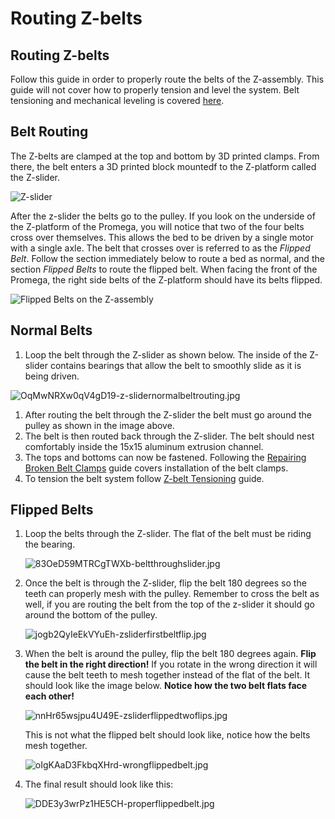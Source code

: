 # Routing Z-belts

## Routing Z-belts

Follow this guide in order to properly route the belts of the Z-assembly. This guide will not cover how to properly tension and level the system. Belt tensioning and mechanical leveling is covered [here](http://promega.printm3d.com/books/user-manual/page/belt-tensioning-and-mechanical-leveling).

## Belt Routing

The Z-belts are clamped at the top and bottom by 3D printed clamps. From there, the belt enters a 3D printed block mountedf to the Z-platform called the Z-slider.

![Z-slider](../.gitbook/assets/gallery/2018-06-Jun/scaled-840-0/UNYfc5Q5YhxMiPlc-z-slider.jpg)

After the z-slider the belts go to the pulley. If you look on the underside of the Z-platform of the Promega, you will notice that two of the four belts cross over themselves. This allows the bed to be driven by a single motor with a single axle. The belt that crosses over is referred to as the _Flipped Belt_. Follow the section immediately below to route a bed as normal, and the section _Flipped Belts_ to route the flipped belt. When facing the front of the Promega, the right side belts of the Z-platform should have its belts flipped.

 

![Flipped Belts on the Z-assembly](../.gitbook/assets/gallery/2018-06-Jun/scaled-840-0/uEREdp4TlwEEMR8T-flippedbelts.jpg)

## Normal Belts

1. Loop the belt through the Z-slider as shown below. The inside of the Z-slider contains bearings that allow the belt to smoothly slide as it is being driven.

![OqMwNRXw0qV4gD19-z-slidernormalbeltrouting.jpg](../.gitbook/assets/gallery/2018-06-Jun/scaled-840-0/OqMwNRXw0qV4gD19-z-slidernormalbeltrouting.jpg)

1. After routing the belt through the Z-slider the belt must go around the pulley as shown in the image above.
2. The belt is then routed back through the Z-slider. The belt should nest comfortably inside the 15x15 aluminum extrusion channel.
3. The tops and bottoms can now be fastened. Following the [Repairing Broken Belt Clamps](http://promega.printm3d.com/books/user-manual/page/repairing-broken-belt-clamps) guide covers installation of the belt clamps. 
4. To tension the belt system follow [Z-belt Tensioning](http://promega.printm3d.com/books/user-manual/page/repairing-broken-belt-clamps#bkmrk-tensioning-the-belts) guide.

## Flipped Belts

1. Loop the belts through the Z-slider. The flat of the belt must be riding the bearing.

   ![83OeD59MTRCgTWXb-beltthroughslider.jpg](../.gitbook/assets/gallery/2018-06-Jun/scaled-840-0/83OeD59MTRCgTWXb-beltthroughslider.jpg)

2. Once the belt is through the Z-slider, flip the belt 180 degrees so the teeth can properly mesh with the pulley. Remember to cross the belt as well, if you are routing the belt from the top of the z-slider it should go around the bottom of the pulley.

   ![jogb2QyIeEkVYuEh-zsliderfirstbeltflip.jpg](../.gitbook/assets/gallery/2018-06-Jun/scaled-840-0/jogb2QyIeEkVYuEh-zsliderfirstbeltflip.jpg)

3. When the belt is around the pulley, flip the belt 180 degrees again. **Flip the belt in the right direction!** If you rotate in the wrong direction it will cause the belt teeth to mesh together instead of the flat of the belt. It should look like the image below. **Notice how the two belt flats face each other!**

   ![nnHr65wsjpu4U49E-zsliderflippedtwoflips.jpg](../.gitbook/assets/gallery/2018-06-Jun/scaled-840-0/nnHr65wsjpu4U49E-zsliderflippedtwoflips.jpg)

   This is not what the flipped belt should look like, notice how the belts mesh together.

   ![oIgKAaD3FkbqXHrd-wrongflippedbelt.jpg](../.gitbook/assets/gallery/2018-06-Jun/scaled-840-0/oIgKAaD3FkbqXHrd-wrongflippedbelt.jpg)

4. The final result should look like this:

   ![DDE3y3wrPz1HE5CH-properflippedbelt.jpg](../.gitbook/assets/gallery/2018-06-Jun/scaled-840-0/DDE3y3wrPz1HE5CH-properflippedbelt.jpg)

